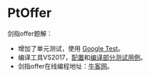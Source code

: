 # PtOffer
剑指offer题解：
- 增加了单元测试，使用 [Google Test](https://github.com/google/googletest)。
- 编译工具VS2017，[配置](https://blog.csdn.net/ruyueyini/article/details/47448211)和[编译部分测试用例](https://blog.csdn.net/halfdream/article/details/30490721)。
- 剑指offer在线编程地址：[牛客网](https://www.nowcoder.com/ta/coding-interviews)。
